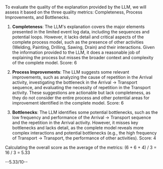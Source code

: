 To evaluate the quality of the explanation provided by the LLM, we will assess it based on the three quality metrics: Completeness, Process Improvements, and Bottlenecks.

1. **Completeness**: The LLM's explanation covers the major elements presented in the limited event log data, including the sequences and potential loops. However, it lacks detail and critical aspects of the complete process model, such as the presence of other activities (Welding, Painting, Drilling, Sawing, Drain) and their interactions. Given the information provided to the LLM, it does a reasonable job of explaining the process but misses the broader context and complexity of the complete model. Score: 6

2. **Process Improvements**: The LLM suggests some relevant improvements, such as analyzing the cause of repetition in the Arrival activity, investigating the bottleneck in the Arrival -> Transport sequence, and evaluating the necessity of repetition in the Transport activity. These suggestions are actionable but lack completeness, as they do not consider the entire process and other potential areas for improvement identified in the complete model. Score: 6

3. **Bottlenecks**: The LLM identifies some potential bottlenecks, such as the low frequency and performance of the Arrival -> Transport sequence and the repetition in the Arrival activity. However, it misses key bottlenecks and lacks detail, as the complete model reveals more complex interactions and potential bottlenecks (e.g., the high frequency of Transport -> Transport, the performance of other activities). Score: 4

Calculating the overall score as the average of the metrics:
(6 + 6 + 4) / 3 = 16 / 3 = 5.33

--5.33/10--